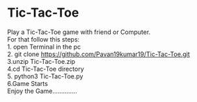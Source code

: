 # Tic-Tac-Toe

Play a Tic-Tac-Toe game with friend or Computer.<br />							For that follow this steps:<br />								1. open Terminal in the pc<br />
            2. git clone https://github.com/Pavan19kumar19/Tic-Tac-Toe.git<br />
            3.unzip Tic-Tac-Toe.zip<br />
            4.cd Tic-Tac-Toe directory<br />
            5. python3 Tic-Tac-Toe.py<br />
            6.Game Starts<br />
        Enjoy the Game..............<br />
